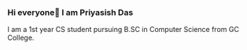 ### Hi everyone👋 I am Priyasish Das 
I am a 1st year CS student pursuing B.SC in Computer Science from GC College.

<!--
**Priyasish-Das45/Priyasish-Das45** is a ✨ _special_ ✨ repository because its `README.md` (this file) appears on your GitHub profile.

Here are some ideas to get you started:

- 🔭 I’m currently working on ...
- 🌱 I’m currently learning ...C and trying to attain proficiency over it
- 👯 I’m looking to collaborate on ...
- 🤔 I’m looking for help with ...
- 💬 Ask me about ...
- 📫 How to reach me: ...priyasishdas45@gmail.com
- 😄 Pronouns: ...
- ⚡ Fun fact: ...Started programming since class 3 and since then got acquainted with many programming languages like  MS logo, GW basic, HTML4 ,C, Javascript,HTML5 with CSS, C++, MySQL
-->
